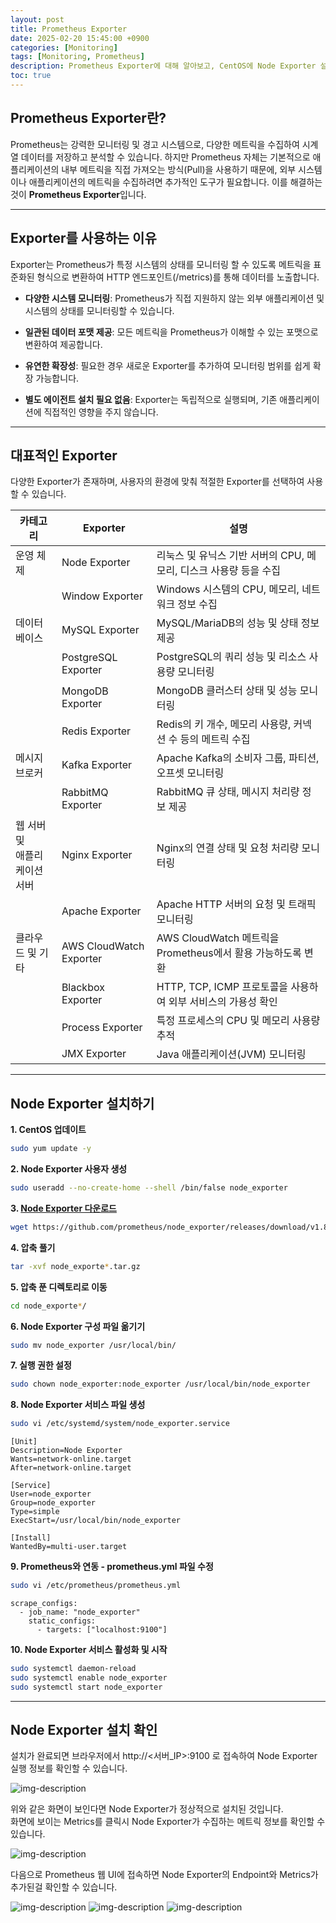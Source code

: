 ```yaml
---
layout: post
title: Prometheus Exporter
date: 2025-02-20 15:45:00 +0900
categories: [Monitoring]
tags: [Monitoring, Prometheus]
description: Prometheus Exporter에 대해 알아보고, CentOS에 Node Exporter 설치하기
toc: true
---
```


## Prometheus Exporter란?
Prometheus는 강력한 모니터링 및 경고 시스템으로, 다양한 메트릭을 수집하여 시계열 데이터를 저장하고 분석할 수 있습니다.
하지만 Prometheus 자체는 기본적으로 애플리케이션의 내부 메트릭을 직접 가져오는 방식(Pull)을 사용하기 때문에,
외부 시스템이나 애플리케이션의 메트릭을 수집하려면 추가적인 도구가 필요합니다. 
이를 해결하는 것이 **Prometheus Exporter**입니다.

---

## Exporter를 사용하는 이유
Exporter는 Prometheus가 특정 시스템의 상태를 모니터링 할 수 있도록 
메트릭을 표준화된 형식으로 변환하여 HTTP 엔드포인트(/metrics)를 통해 데이터를 노출합니다.

- **다양한 시스템 모니터링**: Prometheus가 직접 지원하지 않는 외부 애플리케이션 및 시스템의 상태를 모니터링할 수 있습니다.

- **일관된 데이터 포맷 제공**: 모든 메트릭을 Prometheus가 이해할 수 있는 포맷으로 변환하여 제공합니다.

- **유연한 확장성**: 필요한 경우 새로운 Exporter를 추가하여 모니터링 범위를 쉽게 확장 가능합니다.

- **별도 에이전트 설치 필요 없음**: Exporter는 독립적으로 실행되며, 기존 애플리케이션에 직접적인 영향을 주지 않습니다.

---

## 대표적인 Exporter
다양한 Exporter가 존재하며, 사용자의 환경에 맞춰 적절한 Exporter를 선택하여 사용할 수 있습니다.

| 카테고리                  | Exporter                                  | 설명                                           |
|-----------------------|-------------------------------------------|----------------------------------------------|
| 운영 체제                 | Node Exporter                             | 리눅스 및 유닉스 기반 서버의 CPU, 메모리, 디스크 사용량 등을 수집     |
|| Window Exporter       | Windows 시스템의 CPU, 메모리, 네트워크 정보 수집         |
| 데이터베이스                | MySQL Exporter                            | MySQL/MariaDB의 성능 및 상태 정보 제공                 |
|| PostgreSQL Exporter   | PostgreSQL의 쿼리 성능 및 리소스 사용량 모니터링          |
|| MongoDB Exporter      | MongoDB 클러스터 상태 및 성능 모니터링                 |
|| Redis Exporter        | Redis의 키 개수, 메모리 사용량, 커넥션 수 등의 메트릭 수집     |
| 메시지 브로커               | Kafka Exporter                            | Apache Kafka의 소비자 그룹, 파티션, 오프셋 모니터링          |
|| RabbitMQ Exporter     | RabbitMQ 큐 상태, 메시지 처리량 정보 제공              |
| 웹 서버 및 <br> 애플리케이션 서버 | Nginx Exporter                            | Nginx의 연결 상태 및 요청 처리량 모니터링                   |
|| Apache Exporter       | Apache HTTP 서버의 요청 및 트래픽 모니터링             |
| 클라우드 및 기타             | AWS CloudWatch Exporter                   | AWS CloudWatch 메트릭을 Prometheus에서 활용 가능하도록 변환 |
|| Blackbox Exporter     | HTTP, TCP, ICMP 프로토콜을 사용하여 외부 서비스의 가용성 확인 |
|| Process Exporter      | 특정 프로세스의 CPU 및 메모리 사용량 추적                 |
|| JMX Exporter          | Java 애플리케이션(JVM) 모니터링                     |

---

## Node Exporter 설치하기

**1. CentOS 업데이트**
```bash
sudo yum update -y
```

**2. Node Exporter 사용자 생성**
```bash
sudo useradd --no-create-home --shell /bin/false node_exporter
```

**3. [Node Exporter 다운로드](https://github.com/prometheus/node_exporter/releases)**
```bash
wget https://github.com/prometheus/node_exporter/releases/download/v1.8.2/node_exporter-1.8.2.linux-amd64.tar.gz
```

**4. 압축 풀기**
```bash
tar -xvf node_exporte*.tar.gz
```

**5. 압축 푼 디렉토리로 이동**
```bash
cd node_exporte*/
```

**6. Node Exporter 구성 파일 옮기기**
```bash
sudo mv node_exporter /usr/local/bin/
```

**7. 실행 권한 설정**
```bash
sudo chown node_exporter:node_exporter /usr/local/bin/node_exporter
```

**8. Node Exporter 서비스 파일 생성**
```bash
sudo vi /etc/systemd/system/node_exporter.service
```
```text
[Unit]
Description=Node Exporter
Wants=network-online.target
After=network-online.target

[Service]
User=node_exporter
Group=node_exporter
Type=simple
ExecStart=/usr/local/bin/node_exporter

[Install]
WantedBy=multi-user.target
```

**9. Prometheus와 연동 - prometheus.yml 파일 수정**
```bash
sudo vi /etc/prometheus/prometheus.yml
```
```text
scrape_configs: 
  - job_name: "node_exporter"
    static_configs:
      - targets: ["localhost:9100"]
```

**10. Node Exporter 서비스 활성화 및 시작**
```bash
sudo systemctl daemon-reload
sudo systemctl enable node_exporter
sudo systemctl start node_exporter
```

---

## Node Exporter 설치 확인

설치가 완료되면 브라우저에서 http://<서버_IP>:9100 로 접속하여 Node Exporter 실행 정보를 확인할 수 있습니다.

![img-description](/assets/img/post/monitoring/prometheusexporter/설치완료.png)

위와 같은 화면이 보인다면 Node Exporter가 정상적으로 설치된 것입니다. <br>
화면에 보이는 Metrics를 클릭시 Node Exporter가 수집하는 메트릭 정보를 확인할 수 있습니다.

![img-description](/assets/img/post/monitoring/prometheusexporter/NodeExporterMetrics.png)

다음으로 Prometheus 웹 UI에 접속하면 Node Exporter의 Endpoint와 Metrics가 추가된걸 확인할 수 있습니다.

![img-description](/assets/img/post/monitoring/prometheusexporter/Endpoint.png)
![img-description](/assets/img/post/monitoring/prometheusexporter/PrometheusWeb.png)
![img-description](/assets/img/post/monitoring/prometheusexporter/MetricsExplorer.png)



